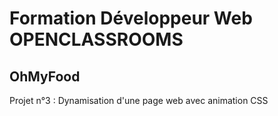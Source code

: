 # Formation Développeur Web OPENCLASSROOMS

## OhMyFood
Projet n°3 : Dynamisation d'une page web avec animation CSS
